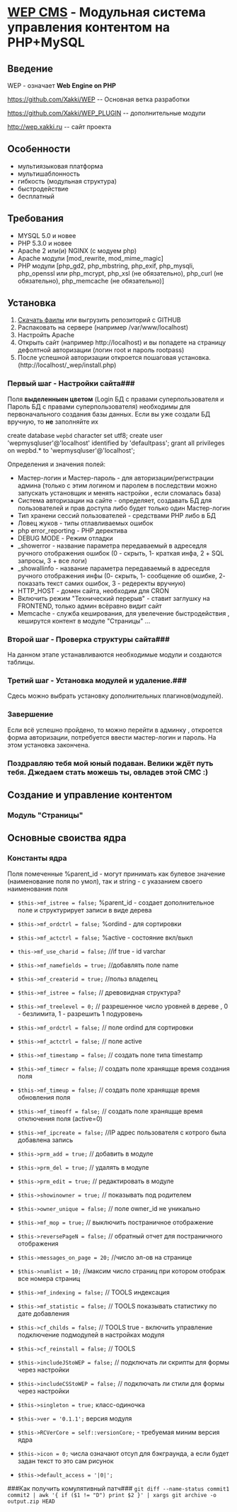 [WEP CMS](http://wep.xakki.com/) - Модульная система управления контентом на PHP+MySQL
==================================================
Введение
----------
WEP - означает <b>Web Engine on PHP</b>

https://github.com/Xakki/WEP -- Основная ветка разработки

https://github.com/Xakki/WEP_PLUGIN -- дополнительные модули

http://wep.xakki.ru -- сайт проекта

Особенности
-----------
* мультиязыковая платформа
* мультишаблонность
* гибкость (модульная структура)
* быстродействие
* бесплатный

Требования
----------
* MYSQL 5.0 и новее
* PHP 5.3.0 и новее
* Apache 2 или(и) NGINX (с модуем php)
* Apache модули [mod_rewrite, mod_mime_magic]
* PHP модули [php_gd2, php_mbstring, php_exif, php_mysqli, php_openssl или php_mcrypt, php_xsl (не обязательно), php_curl (не обязательно), php_memcache (не обязательно)]

Установка
---------
1. [Скачать фаилы](https://github.com/Xakki/WEP/zipball/master) или выгрузить репозиторий c GITHUB  <br/>
2. Распаковать на сервере (например /var/www/localhost) <br/>
3. Настройть Apache <br/>
4. Открыть сайт (например http://localhost) и вы попадете на страницу дефолтной авторизации (логин root и пароль rootpass) <br/>
5. После успешной авторизации откроется пошаговая установка.(http://localhost/_wep/install.php)<br/>

### Первый шаг - Настройки сайта###
Поля <b>выделенныен цветом</b> (Login БД с правами суперпользователя и Пароль БД с правами суперпользователя) необходимы для первоначального создания базы данных. Если вы уже создали БД вручную, то <b>не</b> заполняйте их

create database `wepbd` character set utf8;
create user 'wepmysqluser'@'localhost' identified by 'defaultpass';
grant all privileges on wepbd.* to 'wepmysqluser'@'localhost';

Определения и значения полей:

* Мастер-логин и Мастер-пароль - для авторизации/регистрации админа (только с этим логином и паролем в последствии можно запускать установщик и менять настройки , если сломалась база)
* Система авторизации на сайте - определяет, создавать БД для пользователей и прав доступа либо будет только один Мастер-логин
* Тип хранени сессий пользователей - средствами PHP либо в БД
* Ловец жуков - типы отлавливаемых ошибок
* php error_reporting - PHP деректива
* DEBUG MODE - Режим отладки
* _showerror - название параметра передаваемый в адреседля ручного отображения ошибок (0 - скрыть, 1- краткая инфа, 2 + SQL запросы, 3 + все логи)
* _showallinfo - название параметра передаваемый в адреседля ручного отображения инфы (0- скрыть, 1- сообщение об ошибке, 2- показать текст самих ошибок, 3 - редеректы вручную)
* HTTP_HOST - домен сайта, необходим для CRON
* Включить режим "Технический перерыв" - ставит заглушку на FRONTEND, только админ всёравно видит сайт
* Memcache - служба кеширования, для увелечение быстродействия , кеширутся контент в модуле "Страницы"
...

### Второй шаг  - Проверка структуры сайта###
На данном этапе устанавливаются необходимые модули и создаются таблицы.

### Третий шаг - Установка модулей и удаление.###
Сдесь можно выбрать установку дополнительных плагинов(модулей).

### Завершение ###
Если всё успешно пройдено, то можно перейти в админку , откроется форма авторизации, потребуется ввести мастер-логин и пароль. На этом установка закончена.





### Поздравляю тебя мой юный подаван. Велики ждёт путь тебя. Джедаем стать можешь ты, овладев этой СМС :) ###






Создание и управление контентом
-------------------------------

### Модуль "Страницы"


Основные своиства ядра
----------------------

### Константы ядра ###
Поля помеченные %parent_id - могут принимать как булевое значение (наименование поля по умол), так и string - с указанием своего наименования поля
* `$this->mf_istree = false;` %parent_id - создает дополнительное поле и структурирует записи в виде дерева
* `$this->mf_ordctrl = false;` %ordind - для сортировки
* `$this->mf_actctrl = false;` %active - состояние вкл/выкл

* `this->mf_use_charid = false;` //if true - id varchar
* `$this->mf_namefields = true;` //добавлять поле name
* `$this->mf_createrid = true;` //польз владелец
* `$this->mf_istree = false;` // древовидная структура?
* `$this->mf_treelevel = 0;` // разрешенное число уровней в дереве , 0 - безлимита, 1 - разрешить 1 подуровень
* `$this->mf_ordctrl = false;` // поле ordind для сортировки
* `$this->mf_actctrl = false;` // поле active
* `$this->mf_timestamp = false;` // создать поле  типа timestamp
* `$this->mf_timecr = false;` // создать поле хранящще время создания поля
* `$this->mf_timeup = false;` // создать поле хранящще время обновления поля
* `$this->mf_timeoff = false;` // создать поле хранящще время отключения поля (active=0)
* `$this->mf_ipcreate = false;` //IP адрес пользователя с котрого была добавлена запись
* `$this->prm_add = true;` // добавить в модуле
* `$this->prm_del = true;` // удалять в модуле
* `$this->prm_edit = true;` // редактировать в модуле
* `$this->showinowner = true;` // показывать под родителем
* `$this->owner_unique = false;` // поле owner_id не уникально
* `$this->mf_mop = true;` // выключить постраничное отображение
* `$this->reversePageN = false;` // обратный отчет для постраничного отображения
* `$this->messages_on_page = 20;` //число эл-ов на странице
* `$this->numlist = 10;` //максим число страниц при котором отображ все номера страниц
* `$this->mf_indexing = false;` // TOOLS индексация
* `$this->mf_statistic = false;` // TOOLS показывать  статистику по дате добавления
* `$this->cf_childs = false;` // TOOLS true - включить управление подключение подмодулей в настройках модуля
* `$this->cf_reinstall = false;` // TOOLS
* `$this->includeJStoWEP = false;` // подключать ли скрипты для формы через настройки
* `$this->includeCSStoWEP = false;` // подключать ли стили для формы через настройки
* `$this->singleton = true;`  класс-одиночка
* `$this->ver = '0.1.1';`  версия модуля
* `$this->RCVerCore = self::versionCore;` - требуемая миним версия ядра
* `$this->icon = 0;`  числа  означают отсуп для бэкграунда, а если будет задан текст то это сам рисунок
* `$this->default_access = '|0|';`



###Как получить комулятивный патч###
`git diff --name-status commit1 commit2 | awk '{ if ($1 != "D") print $2 }' | xargs git archive -o output.zip HEAD`